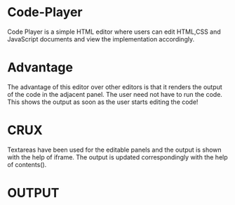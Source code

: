 # Code-Player
Code Player is a simple HTML editor where users can edit HTML,CSS and JavaScript documents and view the implementation accordingly.

# Advantage
The advantage of this editor over other editors is that it renders the output of the code in the adjacent panel. The user need not have to run the code. This shows the output as soon as the user starts editing the code!

# CRUX
Textareas have been used for the editable panels and the output is shown with the help of iframe. The output is updated correspondingly with the help of contents().

# OUTPUT

